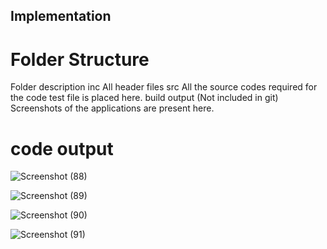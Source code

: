 ## Implementation

# Folder Structure
Folder	description
inc	All header files
src	All the source codes required for the code
test	 file is placed here.
build	 output (Not included in git)
Screenshots	 of the applications are present here.
# code output
![Screenshot (88)](https://user-images.githubusercontent.com/89966378/132355320-35c73143-5ae0-4eba-9043-8bf64b6fbeaf.png)

![Screenshot (89)](https://user-images.githubusercontent.com/89966378/132355328-0019f59b-ac11-4d28-9cba-40883ab79b7f.png)

![Screenshot (90)](https://user-images.githubusercontent.com/89966378/132355330-6f5a364a-a370-4bf3-a429-90b1523b92f8.png)

![Screenshot (91)](https://user-images.githubusercontent.com/89966378/132355334-e1d96499-660c-4198-b332-eac53c01d810.png)


